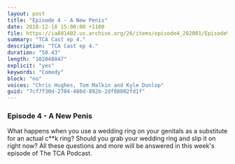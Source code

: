 ```yaml
---
layout: post
title: "Episode 4 - A New Penis"
date: 2018-12-18 15:00:00 +1100
file: https://ia801402.us.archive.org/26/items/episode4_202001/Episode%204.mp3
summary: "TCA Cast ep 4."
description: "TCA Cast ep 4."
duration: "50.43"
length: "102048847"
explicit: "yes"
keywords: "Comedy"
block: "no"
voices: "Chris Hughes, Tom Malkin and Kyle Dunlop"
guid: "7cf7f30d-2704-486d-892b-2df08802fd1f"
---
```


### Episode 4 - A New Penis

What happens when you use a wedding ring on your genitals as a substitute for an actual c**k ring? Should you grab your wedding ring and slip it on right now? All these questions and more will be answered in this week's episode of The TCA Podcast.
